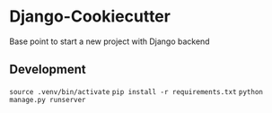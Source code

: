 # Django-Cookiecutter
Base point to start a new project with Django backend

## Development
`source .venv/bin/activate` 
`pip install -r requirements.txt` 
`python manage.py runserver` 